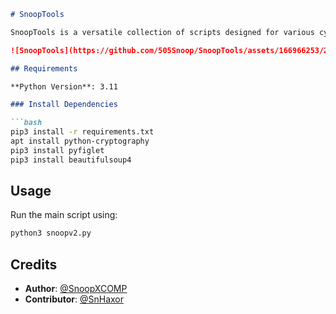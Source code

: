 ```markdown
# SnoopTools

SnoopTools is a versatile collection of scripts designed for various cybersecurity activities, including WordPress brute force attacks, CMS checks, ransomware simulations, and more. Whether you're a seasoned hacker or just diving into cybersecurity, SnoopTools provides the utilities you need. Happy hacking! 🛡🔒

![SnoopTools](https://github.com/505Snoop/SnoopTools/assets/166966253/2bc789a6-2f76-4ab7-8472-71a7ca87115b)

## Requirements

**Python Version**: 3.11

### Install Dependencies

```bash
pip3 install -r requirements.txt
apt install python-cryptography
pip3 install pyfiglet
pip3 install beautifulsoup4
```

## Usage

Run the main script using:

```bash
python3 snoopv2.py
```

## Credits

- **Author**: [@SnoopXCOMP](https://github.com/SnoopXCOMP)
- **Contributor**: [@SnHaxor](https://github.com/SnHaxor)
```
